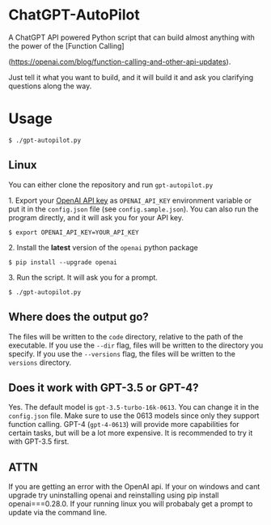 # ChatGPT-AutoPilot

A ChatGPT API powered Python script that can build almost anything with the power of the [Function Calling] 

(https://openai.com/blog/function-calling-and-other-api-updates). 

Just tell it what you want to build, and it will build it and ask you clarifying questions along the way.


# Usage


```
$ ./gpt-autopilot.py
```

## Linux

You can either clone the repository and run `gpt-autopilot.py` 

1\. Export your [OpenAI API key](https://platform.openai.com/account/api-keys) as `OPENAI_API_KEY` environment variable or put it in the `config.json` file (see `config.sample.json`). You can also run the program directly, and it will ask you for your API key.

```console
$ export OPENAI_API_KEY=YOUR_API_KEY
```

2\. Install the **latest** version of the `openai` python package
```console
$ pip install --upgrade openai
```

3\. Run the script. It will ask you for a prompt.

```console
$ ./gpt-autopilot.py
```

## Where does the output go?

The files will be written to the `code` directory, relative to the path of the executable. If you use the `--dir` flag, files will be written to the directory you specify. If you use the `--versions` flag, the files will be written to the `versions` directory.

## Does it work with GPT-3.5 or GPT-4?

Yes. The default model is `gpt-3.5-turbo-16k-0613`. You can change it in the `config.json` file. Make sure to use the 0613 models since only they support function calling. GPT-4 (`gpt-4-0613`) will provide more capabilities for certain tasks, but will be a lot more expensive. It is recommended to try it with GPT-3.5 first.

## ATTN

If you are getting an error with the OpenAI api. If your on windows and cant upgrade try uninstalling openai and reinstalling using pip install openai===0.28.0. If your running linux you will probabaly get a prompt to update via 
the command line.



